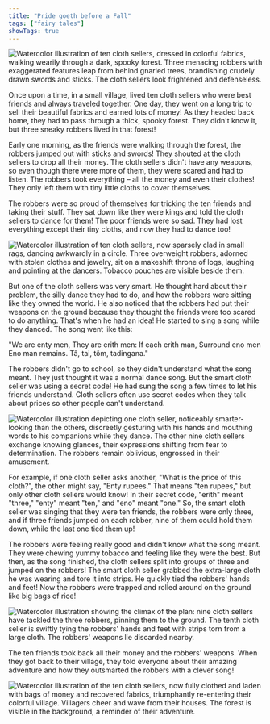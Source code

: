 ```yaml
---
title: "Pride goeth before a Fall"
tags: ["fairy tales"]
showTags: true
---
```

![Watercolor illustration of ten cloth sellers, dressed in colorful fabrics, walking wearily through a dark, spooky forest. Three menacing robbers with exaggerated features leap from behind gnarled trees, brandishing crudely drawn swords and sticks. The cloth sellers look frightened and defenseless.](/images/image_fairy-tales-pride-goeth-before-a-fall0.png)

Once upon a time, in a small village, lived ten cloth sellers who were best friends and always traveled together. One day, they went on a long trip to sell their beautiful fabrics and earned lots of money! As they headed back home, they had to pass through a thick, spooky forest. They didn't know it, but three sneaky robbers lived in that forest!


Early one morning, as the friends were walking through the forest, the robbers jumped out with sticks and swords! They shouted at the cloth sellers to drop all their money. The cloth sellers didn't have any weapons, so even though there were more of them, they were scared and had to listen. The robbers took everything – all the money and even their clothes! They only left them with tiny little cloths to cover themselves.

The robbers were so proud of themselves for tricking the ten friends and taking their stuff. They sat down like they were kings and told the cloth sellers to dance for them! The poor friends were so sad. They had lost everything except their tiny cloths, and now they had to dance too!

![Watercolor illustration of ten cloth sellers, now sparsely clad in small rags, dancing awkwardly in a circle. Three overweight robbers, adorned with stolen clothes and jewelry, sit on a makeshift throne of logs, laughing and pointing at the dancers. Tobacco pouches are visible beside them.](/images/image_fairy-tales-pride-goeth-before-a-fall1.png)

But one of the cloth sellers was very smart. He thought hard about their problem, the silly dance they had to do, and how the robbers were sitting like they owned the world. He also noticed that the robbers had put their weapons on the ground because they thought the friends were too scared to do anything. That's when he had an idea! He started to sing a song while they danced. The song went like this:

"We are enty men,
They are erith men:
If each erith man,
Surround eno men
Eno man remains.
Tâ, tai, tôm, tadingana."

The robbers didn't go to school, so they didn't understand what the song meant. They just thought it was a normal dance song. But the smart cloth seller was using a secret code! He had sung the song a few times to let his friends understand. Cloth sellers often use secret codes when they talk about prices so other people can't understand.

![Watercolor illustration depicting one cloth seller, noticeably smarter-looking than the others, discreetly gesturing with his hands and mouthing words to his companions while they dance. The other nine cloth sellers exchange knowing glances, their expressions shifting from fear to determination. The robbers remain oblivious, engrossed in their amusement.](/images/image_fairy-tales-pride-goeth-before-a-fall2.png)

For example, if one cloth seller asks another, "What is the price of this cloth?", the other might say, "Enty rupees." That means "ten rupees," but only other cloth sellers would know! In their secret code, "erith" meant "three," "enty" meant "ten," and "eno" meant "one." So, the smart cloth seller was singing that they were ten friends, the robbers were only three, and if three friends jumped on each robber, nine of them could hold them down, while the last one tied them up!

The robbers were feeling really good and didn't know what the song meant. They were chewing yummy tobacco and feeling like they were the best. But then, as the song finished, the cloth sellers split into groups of three and jumped on the robbers! The smart cloth seller grabbed the extra-large cloth he was wearing and tore it into strips. He quickly tied the robbers' hands and feet! Now the robbers were trapped and rolled around on the ground like big bags of rice!

![Watercolor illustration showing the climax of the plan: nine cloth sellers have tackled the three robbers, pinning them to the ground. The tenth cloth seller is swiftly tying the robbers' hands and feet with strips torn from a large cloth. The robbers' weapons lie discarded nearby.](/images/image_fairy-tales-pride-goeth-before-a-fall3.png)

The ten friends took back all their money and the robbers' weapons. When they got back to their village, they told everyone about their amazing adventure and how they outsmarted the robbers with a clever song!

![Watercolor illustration of the ten cloth sellers, now fully clothed and laden with bags of money and recovered fabrics, triumphantly re-entering their colorful village. Villagers cheer and wave from their houses. The forest is visible in the background, a reminder of their adventure.](/images/image_fairy-tales-pride-goeth-before-a-fall4.png)
